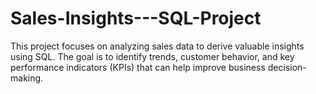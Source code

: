 # Sales-Insights---SQL-Project
This project focuses on analyzing sales data to derive valuable insights using SQL. The goal is to identify trends, customer behavior, and key performance indicators (KPIs) that can help improve business decision-making.
